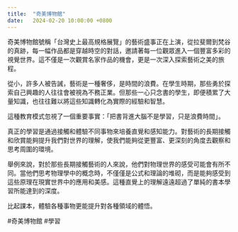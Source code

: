 ```yaml
---
title:  "奇美博物館"
date:   2024-02-20 10:00:00 +0800
---
```


奇美博物館號稱「台灣史上最高規格展覽」的藝術盛事正在上演，從拉斐爾到梵谷的真跡，每一幅作品都是穿越時空的對話，邀請著每一位觀眾進入一個豐富多彩的視覺世界。這不僅是一次觀賞名家作品的機會，更是一次深入探索藝術之美的旅程。

從小，許多人被告誡，藝術是一種奢侈，是時間的浪費。在學生時期，那些勇於探索自己興趣的人往往會被視為不務正業。但那些一心只念書的學生，即便積累了大量知識，也往往難以將這些知識轉化為實際的經驗和智慧。

這種教育模式忽視了一個重要事實：「把書背進大腦不是學習，只是浪費時間」。

真正的學習是通過接觸和體驗不同事物來培養直覺和感知能力。對藝術的長期接觸和欣賞能夠提升我們對世界的理解，使我們能夠從更豐富、更深刻的角度去觀察和思考周圍的環境。

舉例來說，對於那些長期接觸藝術的人來說，他們對物理世界的感受可能會有所不同。當他們思考物理學中的概念時，不僅僅是公式和理論的堆砌，而是能夠感受到這些原理在現實世界中的應用和美感。這種直覺上的理解遠遠超過了單純的書本學習所能達到的深度。

比起課本，體驗各種事物更能提升對各種領域的體悟。

#奇美博物館 #學習